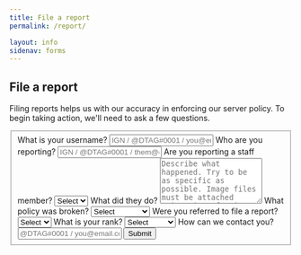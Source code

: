 ```yaml
---
title: File a report
permalink: /report/

layout: info
sidenav: forms
---
```


## File a report
Filing reports helps us with our accuracy in enforcing our server policy. To begin taking action, we'll need to ask a few questions.

<form class="usa-form-large" form method="POST" action="https://formspree.io/urgent@novelmc.net">
  <fieldset id="fs-frm-inputs">
  	<label for="username">What is your username?</label>
  	<input type="username" name="username" placeholder="IGN / @DTAG#0001 / you@email.com" required="">
    <label for="full-name">Who are you reporting?</label>
  	<input type="offender" name="offender" placeholder="IGN / @DTAG#0001 / them@email.com" required="">
    <label for="staff">Are you reporting a staff member?</label>
    <select name="staff" id="staff" required="">
      <option value="Select" selected="" disabled="">Select</option>
      <option value="Yes">Yes</option>
      <option value="No">No</option>
    </select>
  	<label for="action">What did they do?</label>
    <textarea rows="5" name="action" id="action" placeholder="Describe what happened. Try to be as specific as possible. Image files must be attached using sites for image hosting." required=""></textarea>
    <label for="rule">What policy was broken?</label>
    <select name="rule" id="rule" required="">
      <option value="Select" selected="" disabled="">Select</option>
      <option value="Server policy">Server policy</option>
      <option value="Discord policy">Discord policy</option>
      <option value="Other">Other</option>
    </select>
    <label for="referral">Were you referred to file a report?</label>
    <select name="referral" id="referral" required="">
      <option value="Select" selected="" disabled="">Select</option>
      <option value="Yes">Yes</option>
      <option value="No">No</option>
    </select>
    <label for="rank">What is your rank?</label>
    <select name="rank" id="rank" required="">
      <option value="Select" selected="" disabled="">Select</option>
      <option value="Member">Member</option>
      <option value="Architect">Architect</option>
      <option value="Mod">Mod</option>
      <option value="Senior Mod">Senior Mod</option>
      <option value="Developer">Developer</option>
      <option value="Executive">Executive</option>
    </select>
    <label for="contact">How can we contact you?</label>
  	<input type="contact" name="contact" placeholder="@DTAG#0001 / you@email.com" required="">
    <input type="hidden" name="_subject" id="email-subject" value="Report Form Submission">
  <button type="submit">Submit</button>
